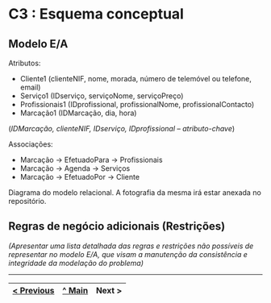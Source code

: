 # C3 : Esquema conceptual

## Modelo E/A
Atributos:
- Cliente1 (clienteNIF, nome, morada, número de telemóvel ou telefone, email)
- Serviço1 (IDserviço, serviçoNome, serviçoPreço)
- Profissionais1 (IDprofissional, profissionalNome, profissionalContacto)
- Marcação1 (IDMarcação, dia, hora)

(*IDMarcação, clienteNIF, IDserviço, IDprofissional – atributo-chave*) 

Associações:
- Marcação -> EfetuadoPara -> Profissionais
- Marcação -> Agenda -> Serviços
- Marcação -> EfetuadoPor -> Cliente

Diagrama do modelo relacional. A fotografia da mesma irá estar anexada no repositório.   

## Regras de negócio adicionais (Restrições)
_(Apresentar uma lista detalhada das regras e restrições não possíveis de representar no modelo E/A, que visam a manutenção da consistência e integridade da modelação do problema)_

---
[< Previous](rei02.md) | [^ Main](https://github.com/exemploTrabalho/reportSIBD/) | Next >
:--- | :---: | ---: 

